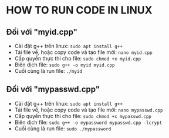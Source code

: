# HOW TO RUN CODE IN LINUX

## Đối với "myid.cpp"
- Cài đặt g++ trên linux: `sudo apt install g++`
- Tải file về, hoặc copy code và tạo file mới: `nano myid.cpp`
- Cấp quyền thực thi cho file: `sudo chmod +x myid.cpp`
- Biên dịch file: `sudo g++ -o myid myid.cpp`
- Cuối cùng là run file: `./myid`

## Đối với "mypasswd.cpp"
- Cài đặt g++ trên linux: `sudo apt install g++`
- Tải file về, hoặc copy code và tạo file mới: `nano mypasswd.cpp`
- Cấp quyền thực thi cho file: `sudo chmod +x mypasswd.cpp`
- Biên dịch file: `sudo g++ -o mypassword mypasswd.cpp -lcrypt`
- Cuối cùng là run file: `sudo ./mypassword`